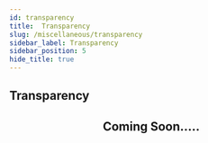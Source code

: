 ```yaml
---
id: transparency
title:  Transparency
slug: /miscellaneous/transparency
sidebar_label: Transparency
sidebar_position: 5
hide_title: true
---
```

<h2> Transparency </h2>

<div align="center">
<h2>
Coming Soon.....
</h2>
</div>